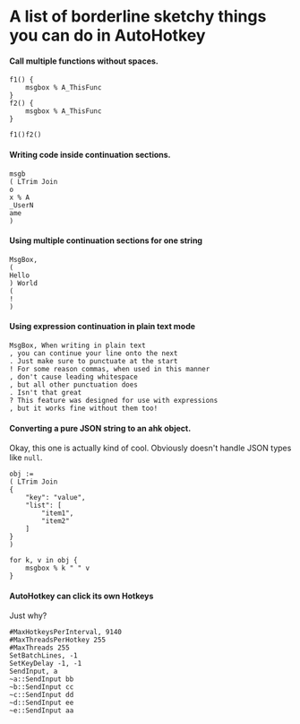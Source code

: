 # A list of borderline sketchy things you can do in AutoHotkey

#### Call multiple functions without spaces.

```autohotkey
f1() {
    msgbox % A_ThisFunc
}
f2() {
    msgbox % A_ThisFunc
}

f1()f2()
```

#### Writing code inside continuation sections.

```autohotkey
msgb
( LTrim Join
o
x % A
_UserN
ame
)
```

#### Using multiple continuation sections for one string

```
MsgBox,
(
Hello
) World
(
!
)
```

#### Using expression continuation in plain text mode

```autohotkey
MsgBox, When writing in plain text
, you can continue your line onto the next
. Just make sure to punctuate at the start
! For some reason commas, when used in this manner
, don't cause leading whitespace
, but all other punctuation does
. Isn't that great
? This feature was designed for use with expressions
, but it works fine without them too!
```

#### Converting a pure JSON string to an ahk object.

Okay, this one is actually kind of cool. Obviously doesn't handle JSON
types like `null`.

```autohotkey
obj :=
( LTrim Join
{
    "key": "value",
    "list": [
        "item1",
        "item2"
    ]
}
)

for k, v in obj {
    msgbox % k " " v
}
```

#### AutoHotkey can click its own Hotkeys
Just why?
```autohotkey
#MaxHotkeysPerInterval, 9140
#MaxThreadsPerHotkey 255
#MaxThreads 255
SetBatchLines, -1
SetKeyDelay -1, -1
SendInput, a
~a::SendInput bb
~b::SendInput cc
~c::SendInput dd
~d::SendInput ee
~e::SendInput aa
```
